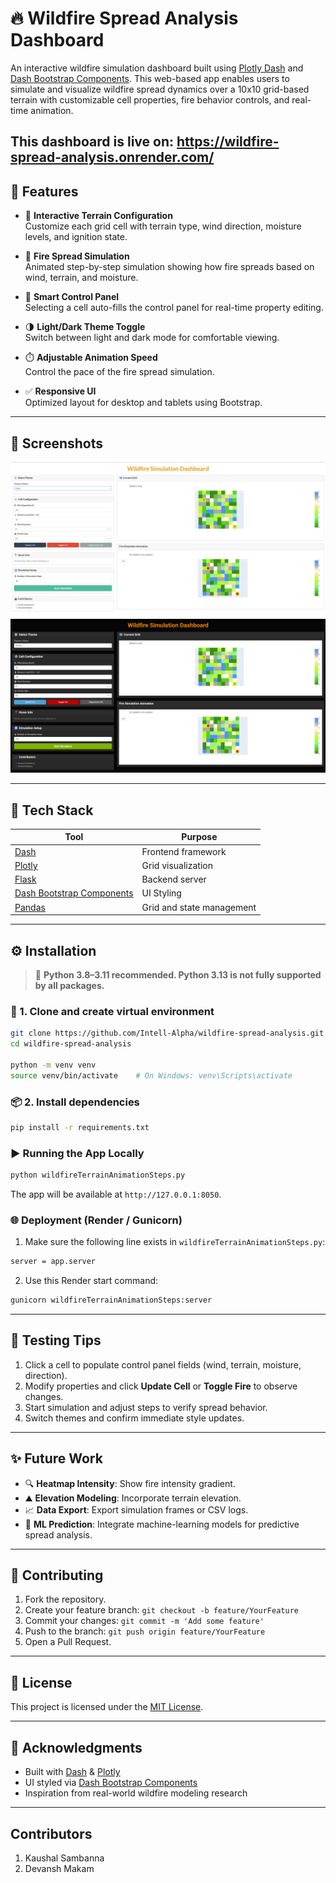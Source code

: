 # 🔥 Wildfire Spread Analysis Dashboard

An interactive wildfire simulation dashboard built using [Plotly Dash](https://dash.plotly.com/) and [Dash Bootstrap Components](https://dash-bootstrap-components.opensource.faculty.ai/). This web-based app enables users to simulate and visualize wildfire spread dynamics over a 10x10 grid-based terrain with customizable cell properties, fire behavior controls, and real-time animation.

This dashboard is live on: https://wildfire-spread-analysis.onrender.com/
---

## 🚀 Features

- 🌲 **Interactive Terrain Configuration**  
  Customize each grid cell with terrain type, wind direction, moisture levels, and ignition state.

- 🔄 **Fire Spread Simulation**  
  Animated step-by-step simulation showing how fire spreads based on wind, terrain, and moisture.

- 🧠 **Smart Control Panel**  
  Selecting a cell auto-fills the control panel for real-time property editing.

- 🌗 **Light/Dark Theme Toggle**  
  Switch between light and dark mode for comfortable viewing.

- ⏱️ **Adjustable Animation Speed**  
  Control the pace of the fire spread simulation.

- ✅ **Responsive UI**  
  Optimized layout for desktop and tablets using Bootstrap.

---

## 📸 Screenshots

<p align="center">
  <img src="screenshots/light_SS.png" alt="Light Mode" width="600"/>
  <br/>
  <img src="screenshots/dark_SS.png" alt="Dark Mode" width="600"/>
</p>

---

## 🧩 Tech Stack

| Tool | Purpose |
|------|---------|
| [Dash](https://dash.plotly.com/) | Frontend framework |
| [Plotly](https://plotly.com/python/) | Grid visualization |
| [Flask](https://flask.palletsprojects.com/) | Backend server |
| [Dash Bootstrap Components](https://dash-bootstrap-components.opensource.faculty.ai/) | UI Styling |
| [Pandas](https://pandas.pydata.org/) | Grid and state management |

---

## ⚙️ Installation

> 📌 **Python 3.8–3.11 recommended. Python 3.13 is not fully supported by all packages.**

### 🐍 1. Clone and create virtual environment

```bash
git clone https://github.com/Intell-Alpha/wildfire-spread-analysis.git
cd wildfire-spread-analysis

python -m venv venv
source venv/bin/activate    # On Windows: venv\Scripts\activate
```
### 📦 2. Install dependencies
```bash
pip install -r requirements.txt
```
### ▶️ Running the App Locally
```bash
python wildfireTerrainAnimationSteps.py
```
The app will be available at ```http://127.0.0.1:8050```.

### 🌐 Deployment (Render / Gunicorn)
1. Make sure the following line exists in ```wildfireTerrainAnimationSteps.py```:
```bash
server = app.server
```  
2. Use this Render start command:
```bash
gunicorn wildfireTerrainAnimationSteps:server
```  
---

## 🧪 Testing Tips

1. Click a cell to populate control panel fields (wind, terrain, moisture, direction).
2. Modify properties and click **Update Cell** or **Toggle Fire** to observe changes.
3. Start simulation and adjust steps to verify spread behavior.
4. Switch themes and confirm immediate style updates.

---

## ✨ Future Work

- 🔍 **Heatmap Intensity**: Show fire intensity gradient.
- ⛰️ **Elevation Modeling**: Incorporate terrain elevation.
- 📈 **Data Export**: Export simulation frames or CSV logs.
- 🧠 **ML Prediction**: Integrate machine-learning models for predictive spread analysis.

---

## 🤝 Contributing

1. Fork the repository.  
2. Create your feature branch: `git checkout -b feature/YourFeature`  
3. Commit your changes: `git commit -m 'Add some feature'`  
4. Push to the branch: `git push origin feature/YourFeature`  
5. Open a Pull Request.

---

## 📄 License

This project is licensed under the [MIT License](LICENSE).

---

## 🙌 Acknowledgments

- Built with [Dash](https://dash.plotly.com/) & [Plotly](https://plotly.com/)  
- UI styled via [Dash Bootstrap Components](https://dash-bootstrap-components.opensource.faculty.ai/)  
- Inspiration from real-world wildfire modeling research

---

## Contributors

1) Kaushal Sambanna
2) Devansh Makam








